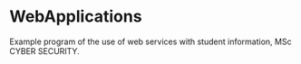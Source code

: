 # WebApplications
Example program of the use of web services with student information, MSc CYBER SECURITY.
